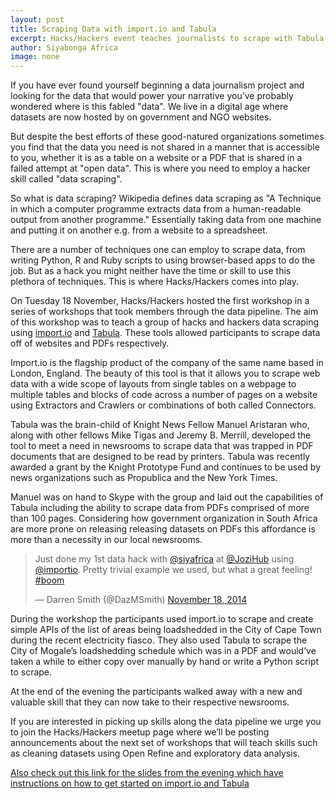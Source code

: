 ```yaml
---
layout: post
title: Scraping Data with import.io and Tabula
excerpt: Hacks/Hackers event teaches journalists to scrape with Tabula and import.io
author: Siyabonga Africa
image: none
---
```


If you have ever found yourself beginning a data journalism project and looking for the data that would power your narrative you’ve probably wondered where is this fabled "data". We live in a digital age where datasets are now hosted by on government and NGO websites. 

But despite the best efforts of these good-natured organizations sometimes you find that the data you need is not shared in a manner that is accessible to you, whether it is as a table on a website or a PDF that is shared in a failed attempt at "open data". This is where you need to employ a hacker skill called "data scraping".

So what is data scraping? Wikipedia defines data scraping as "A Technique in which a computer programme extracts data from a human-readable output from another programme." Essentially taking data from one machine and putting it on another e.g. from a website to a spreadsheet.

There are a number of techniques one can employ to scrape data, from writing Python, R and Ruby scripts to using browser-based apps to do the job. But as a hack you might neither have the time or skill to use this plethora of techniques. This is where Hacks/Hackers comes into play.

On Tuesday 18 November, Hacks/Hackers hosted the first workshop in a series of workshops that took members through the data pipeline. The aim of this workshop was to teach a group of hacks and hackers data scraping using [import.io](https://import.io/) and [Tabula](http://tabula.technology/). These tools allowed participants to scrape data off of websites and PDFs respectively.

Import.io is the flagship product of the company of the same name based in London, England. The beauty of this tool is that it allows you to scrape web data with a wide scope of layouts from single tables on a webpage to multiple tables and blocks of code across a number of pages on a website using Extractors and Crawlers or combinations of both called Connectors.

Tabula was the brain-child of Knight News Fellow Manuel Aristaran who, along with other fellows Mike Tigas and Jeremy B. Merrill, developed the tool to meet a need in newsrooms to scrape data that was trapped in PDF documents that are designed to be read by printers. Tabula was recently awarded a grant by the Knight Prototype Fund and continues to be used by news organizations such as Propublica and the New York Times.

Manuel was on hand to Skype with the group and laid out the capabilities of Tabula including the ability to scrape data from PDFs comprised of more than 100 pages. Considering how government organization in South Africa are more prone on releasing releasing datasets on PDFs this affordance is more than a necessity in our local newsrooms.

<blockquote class="twitter-tweet" lang="en"><p>Just done my 1st data hack with <a href="https://twitter.com/siyafrica">@siyafrica</a> at <a href="https://twitter.com/JoziHub">@JoziHub</a> using <a href="https://twitter.com/importio">@importio</a>. Pretty trivial example we used, but what a great feeling! <a href="https://twitter.com/hashtag/boom?src=hash">#boom</a></p>&mdash; Darren Smith (@DazMSmith) <a href="https://twitter.com/DazMSmith/status/534771927588831232">November 18, 2014</a></blockquote>
<script async src="//platform.twitter.com/widgets.js" charset="utf-8"></script>

During the workshop the participants used import.io to scrape and create simple APIs of the list of areas being loadshedded in the City of Cape Town during the recent electricity fiasco. They also used Tabula to scrape the City of Mogale’s loadshedding schedule which was in a PDF and would’ve taken a while to either copy over manually by hand or write a Python script to scrape.

At the end of the evening the participants walked away with a new and valuable skill that they can now take to their respective newsrooms. 

If you are interested in picking up skills along the data pipeline we urge you to join the Hacks/Hackers meetup page where we’ll be posting announcements about the next set of workshops that will teach skills such as cleaning datasets using Open Refine and exploratory data analysis.

[Also check out this link for the slides from the evening which have instructions on how to get started on import.io and Tabula](https://docs.google.com/presentation/d/1vqRBhq_7WWqvAn0pTNjqoNZeWhxcbrj09u-jIHxTqqM/pub?start=false&loop=false&delayms=3000)
